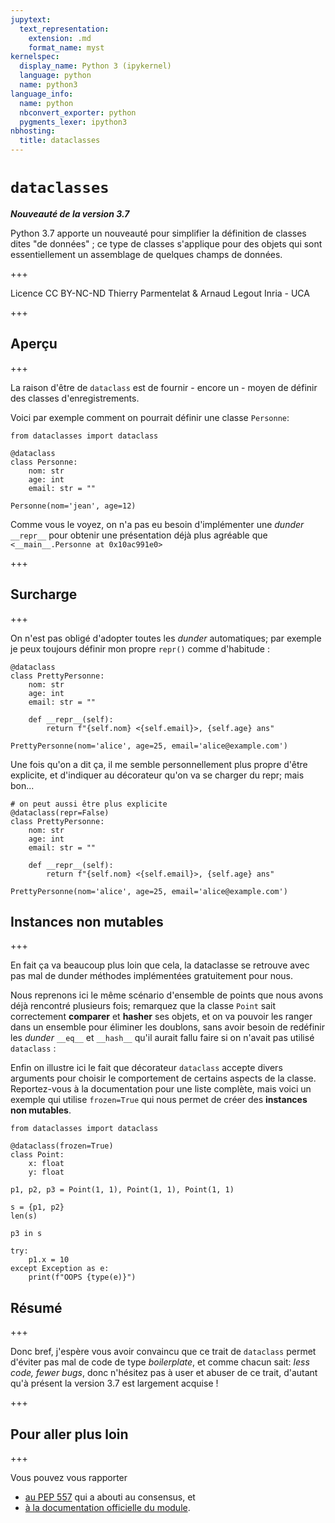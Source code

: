 ```yaml
---
jupytext:
  text_representation:
    extension: .md
    format_name: myst
kernelspec:
  display_name: Python 3 (ipykernel)
  language: python
  name: python3
language_info:
  name: python
  nbconvert_exporter: python
  pygments_lexer: ipython3
nbhosting:
  title: dataclasses
---
```


# `dataclasses`


***Nouveauté de la version 3.7***

Python 3.7 apporte un nouveauté pour simplifier la définition de classes dites "de données" ; ce type de classes s'applique pour des objets qui sont essentiellement un assemblage de quelques champs de données.

+++

<div class="licence">
<span>Licence CC BY-NC-ND</span>
<span>Thierry Parmentelat &amp; Arnaud Legout</span>
<span>Inria - UCA</span>
</div>

+++

## Aperçu

+++

La raison d'être de `dataclass` est de fournir - encore un - moyen de définir des classes d'enregistrements.

Voici par exemple comment on pourrait définir une classe `Personne`:

```{code-cell} ipython3
from dataclasses import dataclass
```

```{code-cell} ipython3
@dataclass
class Personne:
    nom: str
    age: int
    email: str = ""

Personne(nom='jean', age=12)
```

Comme vous le voyez, on n'a pas eu besoin d'implémenter une *dunder* `__repr__` pour obtenir une présentation déjà plus agréable que `<__main__.Personne at 0x10ac991e0>`

+++

## Surcharge

+++

On n'est pas obligé d'adopter toutes les *dunder* automatiques; par exemple je peux toujours définir mon propre `repr()` comme d'habitude :

```{code-cell} ipython3
@dataclass
class PrettyPersonne:
    nom: str
    age: int
    email: str = ""

    def __repr__(self):
        return f"{self.nom} <{self.email}>, {self.age} ans"

PrettyPersonne(nom='alice', age=25, email='alice@example.com')
```

Une fois qu'on a dit ça, il me semble personnellement plus propre d'être explicite, et d'indiquer au décorateur 
qu'on va se charger du repr; mais bon...

```{code-cell} ipython3
# on peut aussi être plus explicite
@dataclass(repr=False)
class PrettyPersonne:
    nom: str
    age: int
    email: str = ""

    def __repr__(self):
        return f"{self.nom} <{self.email}>, {self.age} ans"

PrettyPersonne(nom='alice', age=25, email='alice@example.com')
```

## Instances non mutables

+++

En fait ça va beaucoup plus loin que cela, la dataclasse se retrouve avec pas mal de dunder méthodes implémentées gratuitement pour nous.

Nous reprenons ici le même scénario d'ensemble de points que nous avons déjà rencontré plusieurs fois; remarquez que la classe `Point` sait correctement **comparer** et **hasher** ses objets, et on va pouvoir les ranger dans un ensemble pour éliminer les doublons, sans avoir besoin de redéfinir les *dunder* `__eq__` et `__hash__` qu'il aurait fallu faire si on n'avait pas utilisé `dataclass` :

Enfin on illustre ici le fait que décorateur `dataclass` accepte divers arguments pour choisir le comportement de certains aspects de la classe. Reportez-vous à la documentation pour une liste complète, mais voici un exemple qui utilise `frozen=True` qui nous permet de créer des **instances non mutables**.

```{code-cell} ipython3
from dataclasses import dataclass

@dataclass(frozen=True)
class Point:
    x: float
    y: float
```

```{code-cell} ipython3
p1, p2, p3 = Point(1, 1), Point(1, 1), Point(1, 1)
```

```{code-cell} ipython3
s = {p1, p2}
len(s)
```

```{code-cell} ipython3
p3 in s
```

```{code-cell} ipython3
try:
    p1.x = 10
except Exception as e:
    print(f"OOPS {type(e)}")
```

## Résumé

+++

Donc bref, j'espère vous avoir convaincu que ce trait de `dataclass` permet d'éviter pas mal de code de type *boilerplate*, et comme chacun sait: *less code, fewer bugs*, donc n'hésitez pas à user et abuser de ce trait, d'autant qu'à présent la version 3.7 est largement acquise !

+++

## Pour aller plus loin

+++

Vous pouvez vous rapporter

* [au PEP 557](https://www.python.org/dev/peps/pep-0557/) qui a abouti au consensus, et
* [à la documentation officielle du module](https://docs.python.org/3/library/dataclasses.html).
